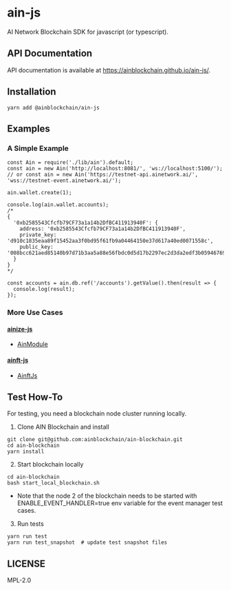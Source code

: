 # ain-js
AI Network Blockchain SDK for javascript (or typescript).

## API Documentation
API documentation is available at https://ainblockchain.github.io/ain-js/.

## Installation
```
yarn add @ainblockchain/ain-js
```

## Examples
### A Simple Example
```
const Ain = require('./lib/ain').default;
const ain = new Ain('http://localhost:8081/', 'ws://localhost:5100/');
// or const ain = new Ain('https://testnet-api.ainetwork.ai/', 'wss://testnet-event.ainetwork.ai/');

ain.wallet.create(1);

console.log(ain.wallet.accounts);
/*
{
  '0xb2585543Cfcfb79CF73a1a14b2DfBC411913940F': {
    address: '0xb2585543Cfcfb79CF73a1a14b2DfBC411913940F',
    private_key: 'd910c1835eaa89f15452aa3f0bd95f61fb9a04464150e37d617a40ed0071558c',
    public_key: '008bcc621aed85140b97d71b3aa5a88e56fbdc0d5d17b2297ec2d3da2edf3b0594676981ebf16ec3490ddb8f3ba4d4aaf77d5055256f1c044474a7aa22704f60'
  }
}
*/

const accounts = ain.db.ref('/accounts').getValue().then(result => {
  console.log(result);
});
```

### More Use Cases
#### [ainize-js](https://github.com/ainize-team/ainize-js)
- [AinModule](https://github.com/ainize-team/ainize-js/blob/main/src/ain.ts)

#### [ainft-js](https://github.com/ainize-team/ainize-js)
- [AinftJs](https://github.com/ainft-team/ainft-js/blob/main/src/ainft.ts)

## Test How-To
For testing, you need a blockchain node cluster running locally.
1. Clone AIN Blockchain and install
```
git clone git@github.com:ainblockchain/ain-blockchain.git
cd ain-blockchain
yarn install
```

2. Start blockchain locally
```
cd ain-blockchain
bash start_local_blockchain.sh
```
* Note that the node 2 of the blockchain needs to be started with ENABLE_EVENT_HANDLER=true env variable for the event manager test cases.

3. Run tests
```
yarn run test
yarn run test_snapshot  # update test snapshot files
```

## LICENSE

MPL-2.0
